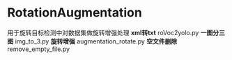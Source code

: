 # RotationAugmentation
用于旋转目标检测中对数据集做旋转增强处理
**xml转txt**
roVoc2yolo.py
**一图分三图**
img_to_3.py
**旋转增强**
augmentation_rotate.py
**空文件删除**
remove_empty_file.py
